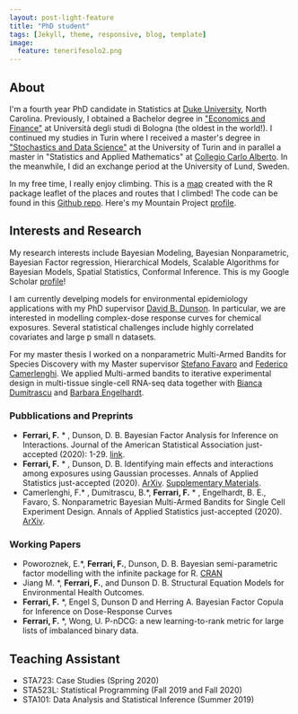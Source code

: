 ```yaml
---
layout: post-light-feature
title: "PhD student"
tags: [Jekyll, theme, responsive, blog, template]
image:
  feature: tenerifesolo2.png
---
```


## About
I'm a fourth year PhD candidate in Statistics at [Duke University](http://stat.duke.edu), North Carolina. Previously, I obtained a Bachelor degree in ["Economics and Finance"](http://corsi.unibo.it/1cycle/EconomicsFinance/Pages/default.aspx) at Università degli studi di Bologna (the oldest in the world!). I continued my studies in Turin where I received a master's degree in ["Stochastics and Data Science"](http://www.master-sds.unito.it/do/home.pl) at the University of Turin and in parallel a master in "Statistics and Applied Mathematics" at [Collegio Carlo Alberto](http://carloalberto.org). In the meanwhile, I did an exchange period at the University of Lund, Sweden. 

In my free time, I really enjoy climbing. This is a [map](https://fedfer.shinyapps.io/climbing/) created with the R package leaflet of the places and routes that I climbed! The code can be found in this [Github repo](https://github.com/fedfer/climbing/). Here's my Mountain Project [profile](https://www.mountainproject.com/user/200757688/federico-ferrari).


## Interests and Research  

My research interests include Bayesian Modeling, Bayesian Nonparametric, Bayesian Factor regression, Hierarchical Models, Scalable Algorithms for Bayesian Models, Spatial Statistics, Conformal Inference. This is my Google Scholar [profile](https://scholar.google.it/citations?user=-TFoooMAAAAJ&hl=en)! 

I am currently develping models for environmental epidemiology applications with my PhD supervisor [David B. Dunson](https://www2.stat.duke.edu/~dunson/). In particular, we are interested in modelling complex-dose response curves for chemical exposures. Several statistical challenges include highly correlated covariates and large p small n datasets.

For my master thesis I worked on a nonparametric Multi-Armed Bandits for Species Discovery with my Master supervisor [Stefano Favaro](http://www.carloalberto.org/people/faculty/fellows/favaro/) and [Federico Camerlenghi](http://www-dimat.unipv.it/~camerlenghi/). We applied Multi-armed bandits to iterative experimental design in multi-tissue single-cell RNA-seq data together with [Bianca Dumitrascu](https://b2du.github.io/) and [Barbara Engelhardt](https://www.cs.princeton.edu/people/profile/bee). 

### Pubblications and Preprints

* **Ferrari, F.**  * , Dunson, D. B. Bayesian Factor Analysis for Inference on Interactions. Journal of the American Statistical Association just-accepted (2020): 1-29. [link](https://amstat.tandfonline.com/doi/full/10.1080/01621459.2020.1745813?casa_token=hUnrXw9q2FoAAAAA%3AvIAKTzuZFmhsLkPFUkLo3xLnrrPVos5dRoAA38tcW_PaPwhTa1monYlYKpx7RwdDVrnHtBfxJRhJCQ#.XphjYC2ZNQI). 
* **Ferrari, F.** * , Dunson, D. B. Identifying main effects and interactions among exposures using Gaussian processes. Annals of Applied Statistics just-accepted (2020). [ArXiv](https://arxiv.org/abs/1911.01910). [Supplementary Materials](https://nbviewer.jupyter.org/github/fedfer/fedfer.github.io/blob/master/gp_AoAS_supplementary.pdf).
* Camerlenghi, F.* , Dumitrascu, B.*, **Ferrari, F.** * , Engelhardt, B. E., Favaro, S. Nonparametric Bayesian Multi-Armed Bandits for Single Cell Experiment Design. Annals of Applied Statistics just-accepted (2020). [ArXiv](https://arxiv.org/abs/1910.05355).


### Working Papers
* Poworoznek, E.*, **Ferrari, F.**, Dunson, D. B. Bayesian semi-parametric factor modelling with the infinite package for R. [CRAN](https://cran.r-project.org/web/packages/infinitefactor/index.html) 
* Jiang M. *, **Ferrari, F.**, and Dunson D. B. Structural Equation Models for Environmental Health Outcomes.
* **Ferrari, F.** *, Engel S, Dunson D and Herring A. Bayesian Factor Copula for Inference on Dose-Response Curves
* **Ferrari, F.** *, Wong, U. P-nDCG: a new learning-to-rank metric for large lists of imbalanced binary data.

## Teaching Assistant

* STA723: Case Studies (Spring 2020)
* STA523L: Statistical Programming (Fall 2019 and Fall 2020)
* STA101: Data Analysis and Statistical Inference (Summer 2019)
